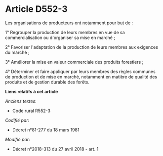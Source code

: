 # Article D552-3

Les organisations de producteurs ont notamment pour but de :

1° Regrouper la production de leurs membres en vue de sa commercialisation ou d'organiser sa mise en marché ;

2° Favoriser l'adaptation de la production de leurs membres aux exigences du marché ;

3° Améliorer la mise en valeur commerciale des produits forestiers ;

4° Déterminer et faire appliquer par leurs membres des règles communes de production et de mise en marché, notamment en
matière de qualité des produits et de gestion durable des forêts.

**Liens relatifs à cet article**

_Anciens textes_:

  - Code rural R552-3

_Codifié par_:

  - Décret n°81-277 du 18 mars 1981

_Modifié par_:

  - Décret n°2018-313 du 27 avril 2018 - art. 1
